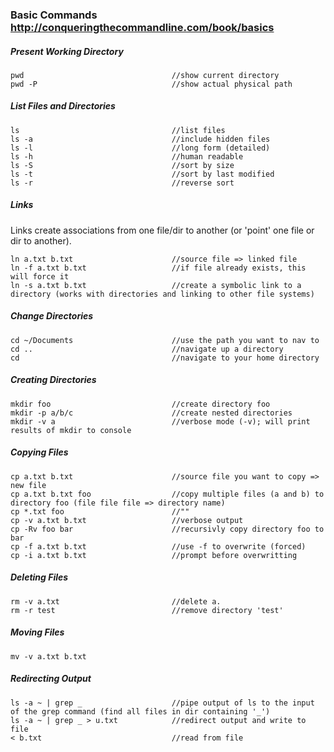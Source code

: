 ### Basic Commands http://conqueringthecommandline.com/book/basics
##### Present Working Directory
    pwd                                 //show current directory
    pwd -P                              //show actual physical path
##### List Files and Directories
    ls                                  //list files
    ls -a                               //include hidden files
    ls -l                               //long form (detailed)
    ls -h                               //human readable
    ls -S                               //sort by size
    ls -t                               //sort by last modified
    ls -r                               //reverse sort
##### Links
Links create associations from one file/dir to another (or 'point' one file or dir to another).

    ln a.txt b.txt                      //source file => linked file
    ln -f a.txt b.txt                   //if file already exists, this will force it
    ln -s a.txt b.txt                   //create a symbolic link to a directory (works with directories and linking to other file systems)
##### Change Directories
    cd ~/Documents                      //use the path you want to nav to
    cd ..                               //navigate up a directory
    cd                                  //navigate to your home directory
##### Creating Directories
    mkdir foo                           //create directory foo
    mkdir -p a/b/c                      //create nested directories
    mkdir -v a                          //verbose mode (-v); will print results of mkdir to console
##### Copying Files
    cp a.txt b.txt                      //source file you want to copy => new file
    cp a.txt b.txt foo                  //copy multiple files (a and b) to directory foo (file file file => directory name)
    cp *.txt foo                        //""
    cp -v a.txt b.txt                   //verbose output
    cp -Rv foo bar                      //recursivly copy directory foo to bar
    cp -f a.txt b.txt                   //use -f to overwrite (forced)
    cp -i a.txt b.txt                   //prompt before overwritting
##### Deleting Files
    rm -v a.txt                         //delete a.
    rm -r test                          //remove directory 'test'
##### Moving Files                      
    mv -v a.txt b.txt
##### Redirecting Output
    ls -a ~ | grep _                    //pipe output of ls to the input of the grep command (find all files in dir containing '_')
    ls -a ~ | grep _ > u.txt            //redirect output and write to file
    < b.txt                             //read from file
    
    
    
    
    
    
    
    
